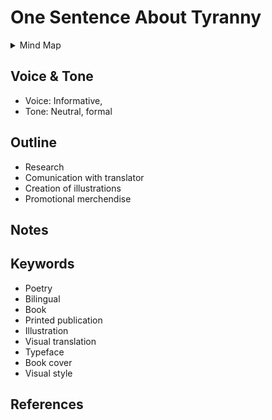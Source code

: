 # One Sentence About Tyranny

<details>
  <summary>Mind Map</summary>

  <img alt="Mind Map Of My Thesis" src="/img/mindmap-hornof.png">
</details>

## Voice & Tone
- Voice: Informative, 
- Tone: Neutral, formal

## Outline
- Research
- Comunication with translator
- Creation of illustrations
- Promotional merchendise




## Notes



## Keywords
- Poetry
- Bilingual
- Book
- Printed publication
- Illustration
- Visual translation
- Typeface
- Book cover
- Visual style

## References

